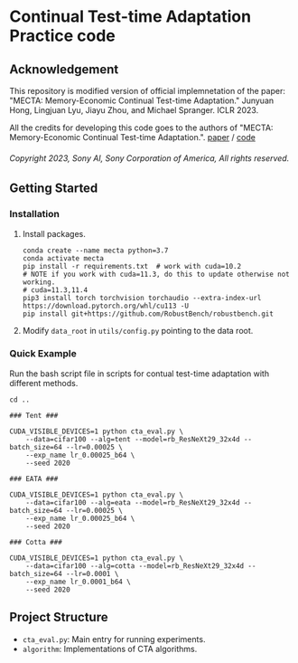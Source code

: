 # Continual Test-time Adaptation Practice code

## Acknowledgement

This repository is modified version of official implemnetation of the paper: "MECTA: Memory-Economic Continual Test-time Adaptation." Junyuan Hong, Lingjuan Lyu, Jiayu Zhou, and Michael Spranger. ICLR 2023.

All the credits for developing this code goes to the authors of "MECTA: Memory-Economic Continual Test-time Adaptation.".
[paper](https://openreview.net/forum?id=N92hjSf5NNh) / [code](https://github.com/SonyAI/MECTA)

###### Copyright 2023, Sony AI, Sony Corporation of America, All rights reserved.

## Getting Started

### Installation

1. Install packages.
    ```shell
    conda create --name mecta python=3.7
    conda activate mecta
    pip install -r requirements.txt  # work with cuda=10.2
    # NOTE if you work with cuda=11.3, do this to update otherwise not working.
    # cuda=11.3,11.4
    pip3 install torch torchvision torchaudio --extra-index-url https://download.pytorch.org/whl/cu113 -U
    pip install git+https://github.com/RobustBench/robustbench.git
    ```
2. Modify `data_root` in `utils/config.py` pointing to the data root.

### Quick Example

Run the bash script file in scripts for contual test-time adaptation with different methods.
```shell
cd ..

### Tent ###

CUDA_VISIBLE_DEVICES=1 python cta_eval.py \
    --data=cifar100 --alg=tent --model=rb_ResNeXt29_32x4d --batch_size=64 --lr=0.00025 \
    --exp_name lr_0.00025_b64 \
    --seed 2020

### EATA ###

CUDA_VISIBLE_DEVICES=1 python cta_eval.py \
    --data=cifar100 --alg=eata --model=rb_ResNeXt29_32x4d --batch_size=64 --lr=0.00025 \
    --exp_name lr_0.00025_b64 \
    --seed 2020

### Cotta ###

CUDA_VISIBLE_DEVICES=1 python cta_eval.py \
    --data=cifar100 --alg=cotta --model=rb_ResNeXt29_32x4d --batch_size=64 --lr=0.0001 \
    --exp_name lr_0.0001_b64 \
    --seed 2020
```

## Project Structure

* `cta_eval.py`: Main entry for running experiments.
* `algorithm`: Implementations of CTA algorithms.
